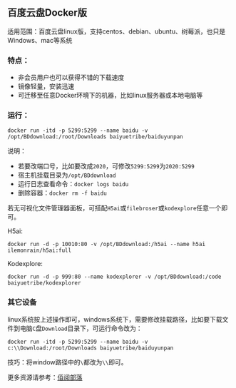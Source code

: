 ## 百度云盘Docker版

适用范围：百度云盘linux版，支持centos、debian、ubuntu、树莓派，也只是Windows、mac等系统

### 特点：

- 非会员用户也可以获得不错的下载速度
- 镜像轻量，安装迅速
- 可迁移至任意Docker环境下的机器，比如linux服务器或本地电脑等

### 运行：

```
docker run -itd -p 5299:5299 --name baidu -v /opt/BDdownload:/root/Downloads baiyuetribe/baiduyunpan
```

说明：

- 若要改端口号，比如要改成`2020`，可修改`5299:5299`为`2020:5299`
- 宿主机挂载目录为`/opt/BDdownload`
- 运行日志查看命令：`docker logs baidu`
- 删除容器：`docker rm -f baidu`

若无可视化文件管理器面板，可搭配`H5ai`或`filebroser`或`kodexplore`任意一个即可。

H5ai:

```
docker run -d -p 10010:80 -v /opt/BDdownload:/h5ai --name h5ai ilemonrain/h5ai:full
```

Kodexplore:

```
docker run -d -p 999:80 --name kodexplorer -v /opt/BDdownload:/code baiyuetribe/kodexplorer
```

### 其它设备

linux系统按上述操作即可，windows系统下，需要修改挂载路径，比如要下载文件到电脑`C`盘`Download`目录下，可运行命令改为：

```
docker run -itd -p 5299:5299 --name baidu -v c:\\Download:/root/Downloads baiyuetribe/baiduyunpan
```

技巧：将window路径中的`\`都改为`\\`即可。

更多资源请参考：[佰阅部落](https://baiyue.one)

